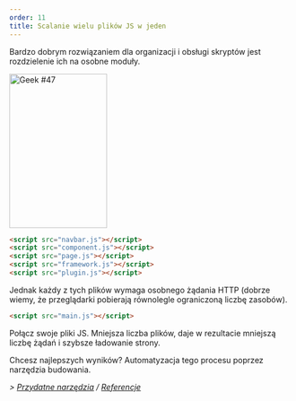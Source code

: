 ```yaml
---
order: 11
title: Scalanie wielu plików JS w jeden
---
```


Bardzo dobrym rozwiązaniem dla organizacji i obsługi skryptów jest rozdzielenie ich na osobne moduły.

<div class="img-right">
  <img id="geek-47" class="icos-geek" src="https://browserdiet.com/en/assets/img/47.png" alt="Geek #47" width="174" height="275" />
</div>

```html
<script src="navbar.js"></script>
<script src="component.js"></script>
<script src="page.js"></script>
<script src="framework.js"></script>
<script src="plugin.js"></script>
```

Jednak każdy z tych plików wymaga osobnego żądania HTTP (dobrze wiemy, że przeglądarki pobierają równolegle ograniczoną liczbę zasobów).

```html
<script src="main.js"></script>
```

Połącz swoje pliki JS. Mniejsza liczba plików, daje w rezultacie mniejszą liczbę żądań i szybsze ładowanie strony.

Chcesz najlepszych wyników? Automatyzacja tego procesu poprzez narzędzia budowania.

*> [Przydatne narzędzia](https://github.com/zenorocha/browser-diet/wiki/Tools#wiki-combine-multiple-js-files-into-one) / [Referencje](https://github.com/zenorocha/browser-diet/wiki/References#combine-multiple-js-files-into-one)*
